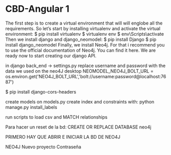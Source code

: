 # CBD-Angular 1
The first step is to create a virtual environment that will will englobe all the requirements. So let’s start by installing virtualenv and activate the virtual environment:
$ pip install virtualenv
$ virtualenv env
$ env\Scripts\activate
Then we install django and django_neomodel:
$ pip install Django
$ pip install django_neomodel
Finally, we install Neo4j. For that i recommend you to use the official documentation of Neo4j. You can find it here.
We are ready now to start creating our django API.

in django back_end -> settings.py replace username and password with the data we used on the neo4J desktop 
NEOMODEL_NEO4J_BOLT_URL = os.environ.get('NEO4J_BOLT_URL','bolt://username:password@localhost:7687')

$ pip install django-cors-headers

create models on models.py
create index and constraints with: python manage.py install_labels

run scripts to load csv and MATCH relationships


Para hacer un reset de la bd: CREATE OR REPLACE DATABASE neo4j


PRIMERO HAY QUE ABRIR E INICIAR LA BD DE NEO4J

NEO4J 
Nuevo proyecto 
Contraseña 